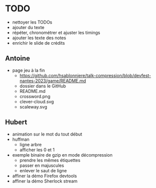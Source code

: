 # TODO

* nettoyer les TODOs
* ajouter du texte
* répéter, chronométrer et ajuster les timings
* ajouter les texte des notes
* enrichir le slide de crédits

## Antoine

* page jeu à la fin
  * https://github.com/hsablonniere/talk-compression/blob/devfest-nantes-2023/game/README.md
  * dossier dans le GitHub
  * README.md
  * crossword.png
  * clever-cloud.svg
  * scaleway.svg

## Hubert

* animation sur le mot du tout début
* huffman
  * ligne arbre
  * afficher les 0 et 1
* exemple binaire de gzip en mode décompression
  * prendre les mêmes étiquettes
  * passer en majuscules
  * enlever le saut de ligne
* affiner la démo Firefox devtools
* affiner la démo Sherlock stream
